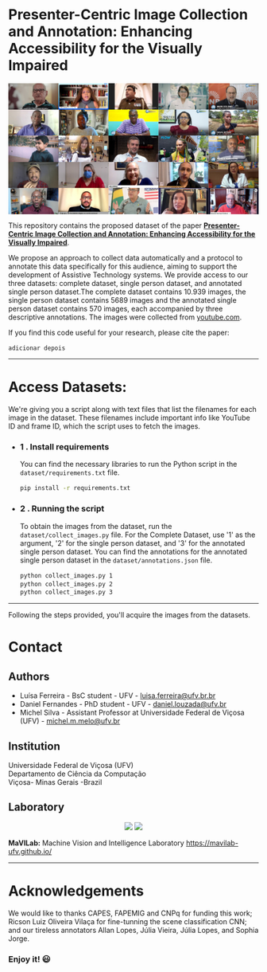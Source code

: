 <h1>Presenter-Centric Image Collection and Annotation: Enhancing Accessibility for the Visually Impaired</h1>

<img src="resources/dataset_samples.jpg" align="center" />


This repository contains the proposed dataset of the paper **[Presenter-Centric Image Collection and Annotation: Enhancing Accessibility for the Visually Impaired]()**.

We propose an approach to collect data automatically and a protocol to annotate this data specifically for this audience, aiming to support the development of Assistive Technology systems. We provide access to our three datasets: complete dataset, single person dataset, and annotated single person dataset.The complete dataset contains 10.939 images, the single person dataset contains 5689 images and the annotated single person dataset contains 570 images, each accompanied by three descriptive annotations. The images were collected from [youtube.com](https://www.youtube.com/). 

If you find this code useful for your research, please cite the paper:

```
adicionar depois
```

---

Access Datasets:
===
We're giving you a script along with text files that list the filenames for each image in the dataset. These filenames include important info like YouTube ID and frame ID, which the script uses to fetch the images.

- ### 1 . Install requirements
    You can find the necessary libraries to run the Python script in the `dataset/requirements.txt` file.


    ```bash
    pip install -r requirements.txt
    ```

- ### 2 . Running the script
    To obtain the images from the dataset, run the `dataset/collect_images.py` file. For the Complete Dataset, use '1' as the argument, '2' for the single person dataset, and '3' for the annotated single person dataset. You can find the annotations for the annotated single person dataset in the `dataset/annotations.json` file.
    ```bash
    python collect_images.py 1
    python collect_images.py 2
    python collect_images.py 3
    ```

---

Following the steps provided, you'll acquire the images from the datasets.



Contact
===

Authors
---

* Luísa Ferreira - BsC student - UFV - luisa.ferreira@ufv.br.br
* Daniel Fernandes - PhD student - UFV - daniel.louzada@ufv.br
* Michel Silva - Assistant Professor at Universidade Federal de Viçosa (UFV) - michel.m.melo@ufv.br

Institution
---

Universidade Federal de Viçosa (UFV)  
Departamento de Ciência da Computação  
Viçosa- Minas Gerais -Brazil 

Laboratory
---
<p align="center" height=60>
  <img src="https://mavilab-ufv.github.io/images/mavilab-logo.png" width="400">
  <img src="https://cdn.discordapp.com/attachments/729689711416967239/844210892916523018/Ygemzly2XsP3gzFbXjFyExvD00B3rBvPbDEOoNOB-4uL4NLF1YKM6kiypik1H4koNc5_sNVAAAy_PDq_kmh_CRmn1dvC1uyeckCs.png" width="400">
</p>


**MaVILab:** Machine Vision and Intelligence Laboratory
https://mavilab-ufv.github.io/

---

Acknowledgements
===

We would like to thanks CAPES, FAPEMIG and CNPq for funding this work; Ricson Luiz Oliveira Vilaça for fine-tunning the scene classification CNN; and our tireless annotators Allan Lopes, Júlia Vieira, Júlia Lopes, and Sophia Jorge.

### Enjoy it! :smiley:

